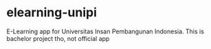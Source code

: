 # elearning-unipi

E-Learning app for Universitas Insan Pembangunan Indonesia. This is bachelor project tho, not official app

#
